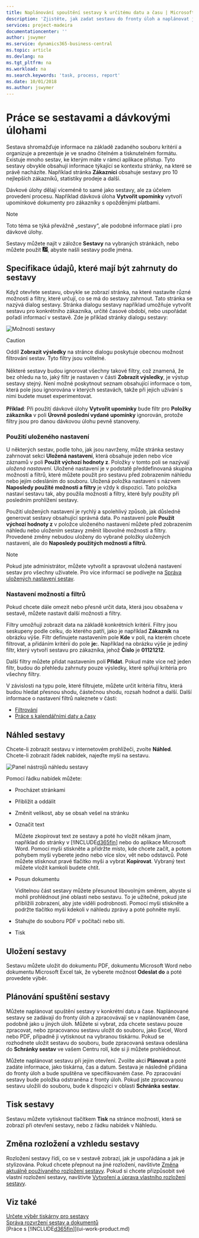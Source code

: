 ```yaml
---
title: Naplánování spouštění sestavy k určitému datu a času | Microsoft Docs
description: 'Zjistěte, jak zadat sestavu do fronty úloh a naplánovat její zpracování ke konkrétnímu datu a času.'
services: project-madeira
documentationcenter: ''
author: jswymer
ms.service: dynamics365-business-central
ms.topic: article
ms.devlang: na
ms.tgt_pltfrm: na
ms.workload: na
ms.search.keywords: 'task, process, report'
ms.date: 10/01/2018
ms.author: jswymer
---
```

# <a name="working-with-reports-and-batch-jobs"></a>Práce se sestavami a dávkovými úlohami
Sestava shromažďuje informace na základě zadaného souboru kritérií a organizuje a prezentuje je ve snadno čitelném a tisknutelném formátu. Existuje mnoho sestav, ke kterým máte v rámci aplikace přístup. Tyto sestavy obvykle obsahují informace týkající se kontextu stránky, na které se právě nacházíte. Například stránka **Zákazníci** obsahuje sestavy pro 10 nejlepších zákazníků, statistiky prodeje a další.

Dávkové úlohy dělají víceméně to samé jako sestavy, ale za účelem provedení procesu. Například dávková úloha **Vytvořit upomínky** vytvoří upomínkové dokumenty pro zákazníky s opožděnými platbami.  

> [!NOTE]
> Toto téma se týká převážně „sestavy“, ale podobné informace platí i pro dávkové úlohy.

Sestavy můžete najít v záložce **Sestavy** na vybraných stránkách, nebo můžete použít ![vyhledávací žárovku, která otevře funkci Řekněte mi](media/ui-search/search_small.png "Řekněte mi, co chcete udělat"), abyste našli sestavy podle jména.


## <a name="specifying-the-data-to-include-in-the-report"></a>Specifikace údajů, které mají být zahrnuty do sestavy
Když otevřete sestavu, obvykle se zobrazí stránka, na které nastavíte různé možnosti a filtry, které určují, co se má do sestavy zahrnout. Tato stránka se nazývá dialog sestavy. Stránka dialogu sestavy například umožňuje vytvořit sestavu pro konkrétního zákazníka, určité časové období, nebo uspořádat pořadí informací v sestavě. Zde je příklad stránky dialogu sestavy:

![Možnosti sestavy](media/report_options.png "Možnosti sestavy")

> [!Caution]
> Oddíl **Zobrazit výsledky** na stránce dialogu poskytuje obecnou možnost filtrování sestav. Tyto filtry jsou volitelné.<br /><br /> Některé sestavy budou ignorovat všechny takové filtry, což znamená, že bez ohledu na to, jaký filtr je nastaven v části **Zobrazit výsledky**, je výstup sestavy stejný. Není možné poskytnout seznam obsahující informace o tom, která pole jsou ignorována v kterých sestavách, takže při jejich užívání s nimi budete muset experimentovat.<br /><br />
**Příklad**: Při použití dávkové úlohy **Vytvořit upomínky** bude filtr pro **Položky zákazníka** v poli **Úrovně poslední vydané upomínky** ignorován, protože filtry jsou pro danou dávkovou úlohu pevně stanoveny.

### <a name="SavedSettings"></a>Použití uloženého nastavení
U některých sestav, podle toho, jak jsou navrženy, může stránka sestavy zahrnovat sekci **Uložená nastavení**, která obsahuje jeden nebo více záznamů v poli **Použít výchozí hodnoty z**. Položky v tomto poli se nazývají *uložená nastavení*. Uložené nastavení je v podstatě předdefinovaná skupina možností a filtrů, které můžete použít pro sestavu před zobrazením náhledu nebo jejím odesláním do souboru. Uložená položka nastavení s názvem **Naposledy použité možnosti a filtry** je vždy k dispozici. Tato položka nastaví sestavu tak, aby použila možnosti a filtry, které byly použity při posledním prohlížení sestavy.

Použití uložených nastavení je rychlý a spolehlivý způsob, jak důsledně generovat sestavy obsahující správná data. Po nastavení pole **Použít výchozí hodnoty z** v položce uloženého nastavení můžete před zobrazením náhledu nebo uložením sestavy změnit libovolné možnosti a filtry. Provedené změny nebudou uloženy do vybrané položky uložených nastavení, ale do **Naposledy použitých možností a filtrů**.

>[!NOTE]
>Pokud jste administrátor, můžete vytvořit a spravovat uložená nastavení sestav pro všechny uživatele. Pro více informací se podívejte na [ Správa uložených nastavení sestav](reports-saving-reusing-settings.md).

### <a name="setting-options-and-filters"></a>Nastavení možností a filtrů
Pokud chcete dále omezit nebo přesně určit data, která jsou obsažena v sestavě, můžete nastavit další možnosti a filtry.

Filtry umožňují zobrazit data na základě konkrétních kritérií. Filtry jsou seskupeny podle celku, do kterého patří, jako je například **Zákazník** na obrázku výše. Filtr definujete nastavením pole **Kde** v poli, na kterém chcete filtrovat, a přidáním kritérií do pole **je:**. Například na obrázku výše je jediný filtr, který vytvoří sestavu pro zákazníka, jehož **Číslo** je **01121212**.

Další filtry můžete přidat nastavením polí **Přidat**. Pokud máte více než jeden filtr, budou do přehledu zahrnuty pouze výsledky, které splňují kritéria pro všechny filtry.

V závislosti na typu pole, které filtrujete, můžete určit kritéria filtru, která budou hledat přesnou shodu, částečnou shodu, rozsah hodnot a další. Další informace o nastavení filtrů naleznete v části:
-   [Filtrování](ui-enter-criteria-filters.md#FilterCriteria)
-   [Práce s kalendářními daty a časy](ui-enter-date-ranges.md)

## <a name="previewing-a-report"></a>Náhled sestavy
Chcete-li zobrazit sestavu v internetovém prohlížeči, zvolte **Náhled**. Chcete-li zobrazit řádek nabídek, najeďte myší na sestavu.  

![Panel nástrojů náhledu sestavy](media/report_viewer.png "Panel nástrojů náhledu sestavy")

Pomocí řádku nabídek můžete:

-   Procházet stránkami
-   Přiblížit a oddálit
-   Změnit velikost, aby se obsah vešel na stránku
-   Označit text

    Můžete zkopírovat text ze sestavy a poté ho vložit někam jinam, například do stránky v [!INCLUDE[d365fin](includes/d365fin_md.md)] nebo do aplikace Microsoft Word.  Pomocí myši stiskněte a přidržte místo, kde chcete začít, a potom pohybem myši vyberete jedno nebo více slov, vět nebo odstavců. Poté můžete stisknout pravé tlačítko myši a vybrat **Kopírovat**. Vybraný text můžete vložit kamkoli budete chtít.
-   Posun dokumentu

    Viditelnou část sestavy můžete přesunout libovolným směrem, abyste si mohli prohlédnout jiné oblasti nebo sestavu. To je užitečné, pokud jste přiblížili zobrazení, aby jste viděli podrobnosti.  Pomocí myši stiskněte a podržte tlačítko myši kdekoli v náhledu zprávy a poté pohněte myší.

-   Stahujte do souboru PDF v počítači nebo síti.
-   Tisk


## <a name="saving-a-report"></a>Uložení sestavy
Sestavu můžete uložit do dokumentu PDF, dokumentu Microsoft Word nebo dokumentu Microsoft Excel tak, že vyberete možnost **Odeslat do**  a poté provedete výběr.

## <a name="ScheduleReport"></a> Plánování spuštění sestavy
Můžete naplánovat spuštění sestavy v konkrétní datu a čase. Naplánované sestavy se zadávají do fronty úloh a zpracovávají se v naplánovaném čase, podobně jako u jiných úloh. Můžete si vybrat, zda chcete sestavu pouze zpracovat, nebo zpracovanou sestavu uložit do souboru, jako Excel, Word nebo PDF, případně ji vytisknout na vybranou tiskárnu. Pokud se rozhodnete uložit sestavu do souboru, bude zpracovaná sestava odeslána do **Schránky sestav** ve vašem Centru rolí, kde si ji můžete prohlédnout.

Můžete naplánovat sestavu při jejím otevření. Zvolíte akci **Plánovat** a poté zadáte informace, jako tiskárna, čas a datum. Sestava je následně přidána do fronty úloh a bude spuštěna ve specifikovaném čase. Po zpracování sestavy bude položka odstraněna z fronty úloh. Pokud jste zpracovanou sestavu uložili do souboru, bude k dispozici v oblasti **Schránka sestav**.

## <a name="PrintReport"></a>Tisk sestavy
Sestavu můžete vytisknout tlačítkem **Tisk** na stránce možností, která se zobrazí při otevření sestavy, nebo z řádku nabídek v Náhledu.

## <a name="changing-the-layout-and-look-of-a-report"></a>Změna rozložení a vzhledu sestavy
Rozložení sestavy řídí, co se v sestavě zobrazí, jak je uspořádána a jak je stylizována. Pokud chcete přepnout na jiné rozložení, navštivte [Změna aktuálně používaného rozložení sestavy](ui-how-change-layout-currently-used-report.md). Pokud si chcete přizpůsobit své vlastní rozložení sestavy, navštivte [Vytvoření a úprava vlastního rozložení sestavy](ui-how-create-custom-report-layout.md).

## <a name="see-also"></a>Viz také
[Určete výběr tiskárny pro sestavy](ui-specify-printer-selection-reports.md)  
[Správa rozvržení sestav a dokumentů](ui-manage-report-layouts.md)  
[Práce s [!INCLUDE[d365fin](includes/d365fin_md.md)]](ui-work-product.md)
